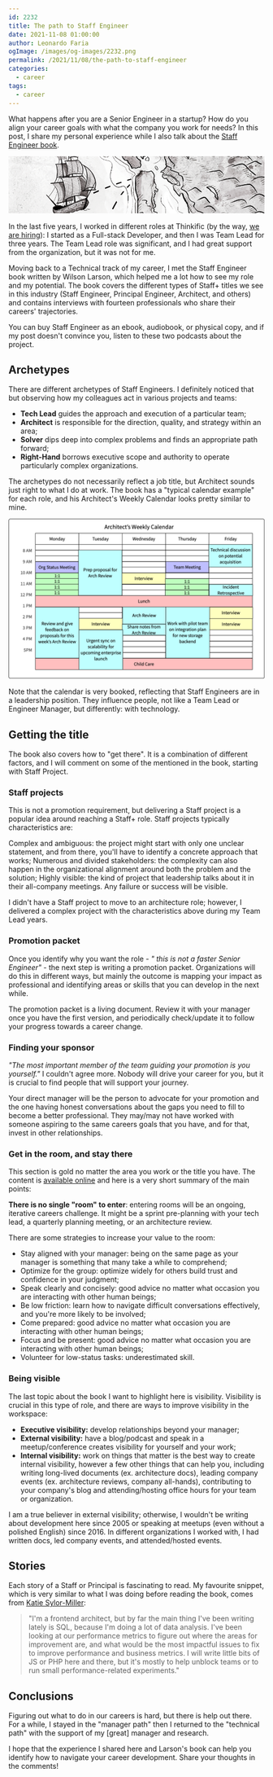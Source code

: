```yaml
---
id: 2232
title: The path to Staff Engineer
date: 2021-11-08 01:00:00
author: Leonardo Faria
ogImage: /images/og-images/2232.png
permalink: /2021/11/08/the-path-to-staff-engineer
categories:
  - career
tags:
  - career
---
```


What happens after you are a Senior Engineer in a startup? How do you align your career goals with what the company you work for needs? In this post, I share my personal experience while I also talk about the [Staff Engineer book](http://staffeng.com).

![Architect's Weekly Calendar](/wp-content/uploads/2021/11/staff-eng-cover.png)

In the last five years, I worked in different roles at Thinkific (by the way, [we are hiring](http://bit.ly/thnk-careers)): I started as a Full-stack Developer, and then I was Team Lead for three years. The Team Lead role was significant, and I had great support from the organization, but it was not for me.

Moving back to a Technical track of my career, I met the Staff Engineer book written by Wilson Larson, which helped me a lot how to see my role and my potential. The book covers the different types of Staff+ titles we see in this industry (Staff Engineer, Principal Engineer, Architect, and others) and contains interviews with fourteen professionals who share their careers' trajectories.

You can buy Staff Engineer as an ebook, audiobook, or physical copy, and if my post doesn't convince you, listen to these two podcasts about the project.

## Archetypes

There are different archetypes of Staff Engineers. I definitely noticed that but observing how my colleagues act in various projects and teams: 

- **Tech Lead** guides the approach and execution of a particular team;
- **Architect** is responsible for the direction, quality, and strategy within an area;
- **Solver** dips deep into complex problems and finds an appropriate path forward;
- **Right-Hand** borrows executive scope and authority to operate particularly complex organizations.

The archetypes do not necessarily reflect a job title, but Architect sounds just right to what I do at work. The book has a "typical calendar example" for each role, and his Architect's Weekly Calendar looks pretty similar to mine.

![Architect's Weekly Calendar](/wp-content/uploads/2021/11/staff-eng-architect-calendar.png)

Note that the calendar is very booked, reflecting that Staff Engineers are in a leadership position. They influence people, not like a Team Lead or Engineer Manager, but differently: with technology.

## Getting the title

The book also covers how to "get there". It is a combination of different factors, and I will comment on some of the mentioned in the book, starting with Staff Project.

### Staff projects

This is not a promotion requirement, but delivering a Staff project is a popular idea around reaching a Staff+ role. Staff projects typically characteristics are:

Complex and ambiguous: the project might start with only one unclear statement, and from there, you'll have to identify a concrete approach that works;
Numerous and divided stakeholders: the complexity can also happen in the organizational alignment around both the problem and the solution;
Highly visible: the kind of project that leadership talks about it in their all-company meetings. Any failure or success will be visible. 

I didn't have a Staff project to move to an architecture role; however, I delivered a complex project with the characteristics above during my Team Lead years.

### Promotion packet

Once you identify why you want the role - _" this is not a faster Senior Engineer"_ - the next step is writing a promotion packet. Organizations will do this in different ways, but mainly the outcome is mapping your impact as professional and identifying areas or skills that you can develop in the next while.

The promotion packet is a living document. Review it with your manager once you have the first version, and periodically check/update it to follow your progress towards a career change.

### Finding your sponsor

_"The most important member of the team guiding your promotion is you yourself."_ I couldn't agree more. Nobody will drive your career for you, but it is crucial to find people that will support your journey. 

Your direct manager will be the person to advocate for your promotion and the one having honest conversations about the gaps you need to fill to become a better professional. They may/may not have worked with someone aspiring to the same careers goals that you have, and for that, invest in other relationships.

### Get in the room, and stay there 

This section is gold no matter the area you work or the title you have. The content is [available online](https://staffeng.com/guides/getting-in-the-room) and here is a very short summary of the main points:

**There is no single "room" to enter**: entering rooms will be an ongoing, iterative careers challenge. It might be a sprint pre-planning with your tech lead, a quarterly planning meeting, or an architecture review.

There are some strategies to increase your value to the room:

- Stay aligned with your manager: being on the same page as your manager is something that many take a while to comprehend;
- Optimize for the group: optimize widely for others build trust and confidence in your judgment;
- Speak clearly and concisely: good advice no matter what occasion you are interacting with other human beings;
- Be low friction: learn how to navigate difficult conversations effectively, and you're more likely to be involved;
- Come prepared: good advice no matter what occasion you are interacting with other human beings;
- Focus and be present: good advice no matter what occasion you are interacting with other human beings;
- Volunteer for low-status tasks: underestimated skill.

### Being visible

The last topic about the book I want to highlight here is visibility. Visibility is crucial in this type of role, and there are ways to improve visibility in the workspace:

- **Executive visibility:** develop relationships beyond your manager;
- **External visibility:** have a blog/podcast and speak in a meetup/conference creates visibility for yourself and your work;
- **Internal visibility:** work on things that matter is the best way to create internal visibility, however a few other things that can help you, including writing long-lived documents (ex. architecture docs), leading company events (ex. architecture reviews, company all-hands), contributing to your company's blog and attending/hosting office hours for your team or organization. 

I am a true believer in external visibility; otherwise, I wouldn't be writing about development here since 2005 or speaking at meetups (even without a polished English) since 2016. In different organizations I worked with, I had written docs, led company events, and attended/hosted events.

## Stories 

Each story of a Staff or Principal is fascinating to read. My favourite snippet, which is very similar to what I was doing before reading the book, comes from [Katie Sylor-Miller](https://sylormiller.com):

> "I'm a frontend architect, but by far the main thing I've been writing lately is SQL, because I'm doing a lot of data analysis. I've been looking at our performance metrics to figure out where the areas for improvement are, and what would be the most impactful issues to fix to improve performance and business metrics. I will write little bits of JS or PHP here and there, but it's mostly to help unblock teams or to run small performance-related experiments."

## Conclusions

Figuring out what to do in our careers is hard, but there is help out there. For a while, I stayed in the "manager path" then I returned to the "technical path" with the support of my [great] manager and research. 

I hope that the experience I shared here and Larson's book can help you identify how to navigate your career development. Share your thoughts in the comments!

